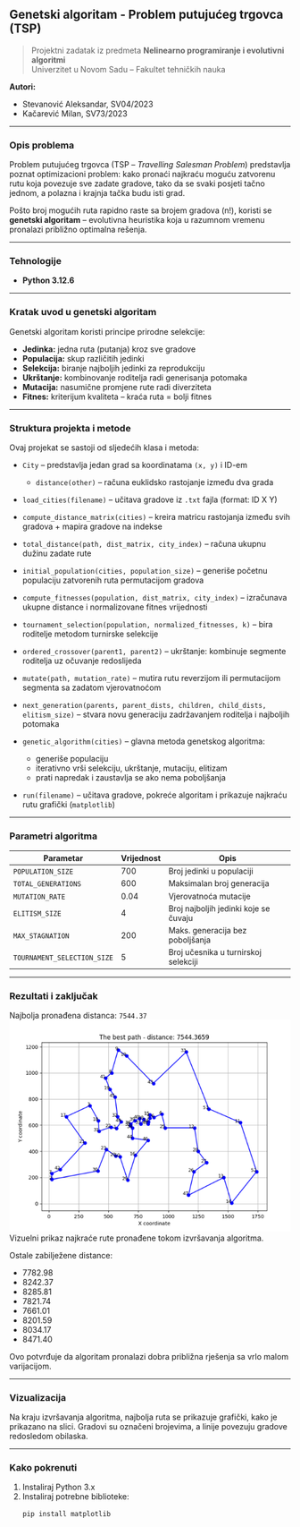 ## Genetski algoritam - Problem putujućeg trgovca (TSP)

> Projektni zadatak iz predmeta **Nelinearno programiranje i evolutivni algoritmi**  
> Univerzitet u Novom Sadu – Fakultet tehničkih nauka

**Autori:**

- Stevanović Aleksandar, SV04/2023
- Kačarević Milan, SV73/2023

---

### Opis problema

Problem putujućeg trgovca (TSP – _Travelling Salesman Problem_) predstavlja poznat optimizacioni problem: kako pronaći najkraću moguću zatvorenu rutu koja povezuje sve zadate gradove, tako da se svaki posjeti tačno jednom, a polazna i krajnja tačka budu isti grad.

Pošto broj mogućih ruta rapidno raste sa brojem gradova (n!), koristi se **genetski algoritam** – evolutivna heuristika koja u razumnom vremenu pronalazi približno optimalna rešenja.

---

### Tehnologije

- **Python 3.12.6**

---

### Kratak uvod u genetski algoritam

Genetski algoritam koristi principe prirodne selekcije:

- **Jedinka:** jedna ruta (putanja) kroz sve gradove
- **Populacija:** skup različitih jedinki
- **Selekcija:** biranje najboljih jedinki za reprodukciju
- **Ukrštanje:** kombinovanje roditelja radi generisanja potomaka
- **Mutacija:** nasumične promjene rute radi diverziteta
- **Fitnes:** kriterijum kvaliteta – kraća ruta = bolji fitnes

---

### Struktura projekta i metode

Ovaj projekat se sastoji od sljedećih klasa i metoda:

- `City` – predstavlja jedan grad sa koordinatama `(x, y)` i ID-em

  - `distance(other)` – računa euklidsko rastojanje između dva grada

- `load_cities(filename)` – učitava gradove iz `.txt` fajla (format: ID X Y)
- `compute_distance_matrix(cities)` – kreira matricu rastojanja između svih gradova + mapira gradove na indekse
- `total_distance(path, dist_matrix, city_index)` – računa ukupnu dužinu zadate rute
- `initial_population(cities, population_size)` – generiše početnu populaciju zatvorenih ruta permutacijom gradova
- `compute_fitnesses(population, dist_matrix, city_index)` – izračunava ukupne distance i normalizovane fitnes vrijednosti
- `tournament_selection(population, normalized_fitnesses, k)` – bira roditelje metodom turnirske selekcije
- `ordered_crossover(parent1, parent2)` – ukrštanje: kombinuje segmente roditelja uz očuvanje redoslijeda
- `mutate(path, mutation_rate)` – mutira rutu reverzijom ili permutacijom segmenta sa zadatom vjerovatnoćom
- `next_generation(parents, parent_dists, children, child_dists, elitism_size)` – stvara novu generaciju zadržavanjem roditelja i najboljih potomaka
- `genetic_algorithm(cities)` – glavna metoda genetskog algoritma:

  - generiše populaciju
  - iterativno vrši selekciju, ukrštanje, mutaciju, elitizam
  - prati napredak i zaustavlja se ako nema poboljšanja

- `run(filename)` – učitava gradove, pokreće algoritam i prikazuje najkraću rutu grafički (`matplotlib`)

---

### Parametri algoritma

| Parametar                   | Vrijednost | Opis                                  |
| --------------------------- | ---------- | ------------------------------------- |
| `POPULATION_SIZE`           | 700        | Broj jedinki u populaciji             |
| `TOTAL_GENERATIONS`         | 600        | Maksimalan broj generacija            |
| `MUTATION_RATE`             | 0.04       | Vjerovatnoća mutacije                 |
| `ELITISM_SIZE`              | 4          | Broj najboljih jedinki koje se čuvaju |
| `MAX_STAGNATION`            | 200        | Maks. generacija bez poboljšanja      |
| `TOURNAMENT_SELECTION_SIZE` | 5          | Broj učesnika u turnirskoj selekciji  |

---

### Rezultati i zaključak

Najbolja pronađena distanca: `7544.37`
![Najbolje rješenje](img/best_solution.png) <br>
Vizuelni prikaz najkraće rute pronađene tokom izvršavanja algoritma.

Ostale zabilježene distance:

- 7782.98
- 8242.37
- 8285.81
- 7821.74
- 7661.01
- 8201.59
- 8034.17
- 8471.40

Ovo potvrđuje da algoritam pronalazi dobra približna rješenja sa vrlo malom varijacijom.

---

### Vizualizacija

Na kraju izvršavanja algoritma, najbolja ruta se prikazuje grafički, kako je prikazano na slici. Gradovi su označeni brojevima, a linije povezuju gradove redosledom obilaska.

---

### Kako pokrenuti

1. Instaliraj Python 3.x
2. Instaliraj potrebne biblioteke:
   ```bash
   pip install matplotlib
   ```
